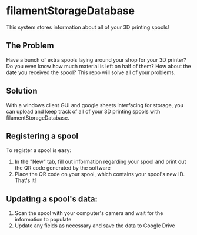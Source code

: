 # filamentStorageDatabase
This system stores information about all of your 3D printing spools!

## The Problem
Have a bunch of extra spools laying around your shop for your 3D printer? Do you even know how much material is left on half of them? How about the date you received the spool? This repo will solve all of your problems.

## Solution
With a windows client GUI and google sheets interfacing for storage, you can upload and keep track of all of your 3D printing spools with filamentStorageDatabase. 

## Registering a spool
To register a spool is easy:
1. In the "New" tab, fill out information regarding your spool and print out the QR code generated by the software
2. Place the QR code on your spool, which contains your spool's new ID. 
That's it!

## Updating a spool's data:
1. Scan the spool with your computer's camera and wait for the information to populate
2. Update any fields as necessary and save the data to Google Drive
